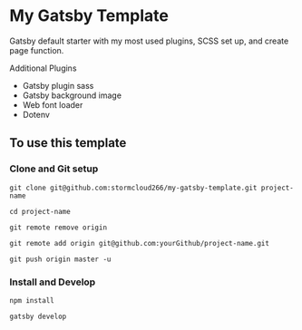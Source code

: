 # My Gatsby Template

Gatsby default starter with my most used plugins, SCSS set up, and create page function.

Additional Plugins
* Gatsby plugin sass
* Gatsby background image
* Web font loader
* Dotenv

## To use this template

### Clone and Git setup

`git clone git@github.com:stormcloud266/my-gatsby-template.git project-name`

`cd project-name`

`git remote remove origin`

`git remote add origin git@github.com:yourGithub/project-name.git`

`git push origin master -u`

### Install and Develop

`npm install`

`gatsby develop`
